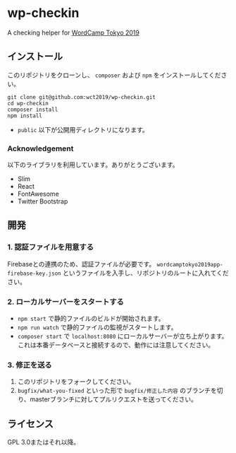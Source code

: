 # wp-checkin
A checking helper for [WordCamp Tokyo 2019](https://2019.tokyo.wordcamp.org)

## インストール

このリポジトリをクローンし、 `composer` および `npm` をインストールしてください。

```
git clone git@github.com:wct2019/wp-checkin.git
cd wp-checkin
composer install
npm install
```

- `public` 以下が公開用ディレクトリになります。

### Acknowledgement

以下のライブラリを利用しています。ありがとうございます。

- Slim
- React
- FontAwesome
- Twitter Bootstrap

## 開発

### 1. 認証ファイルを用意する

Firebaseとの連携のため、認証ファイルが必要です。 `wordcamptokyo2019app-firebase-key.json` というファイルを入手し、リポジトリのルートに入れてください。

### 2. ローカルサーバーをスタートする

- `npm start` で静的ファイルのビルドが開始されます。
- `npm run watch` で静的ファイルの監視がスタートします。
- `composer start` で `localhost:8080` にローカルサーバーが立ち上がります。これは本番データベースと接続するので、動作には注意してください。

### 3. 修正を送る

1. このリポジトリをフォークしてください。
2. `bugfix/what-you-fixed` といった形で `bugfix/修正した内容` のブランチを切り、masterブランチに対してプルリクエストを送ってください。

## ライセンス

GPL 3.0またはそれ以降。
